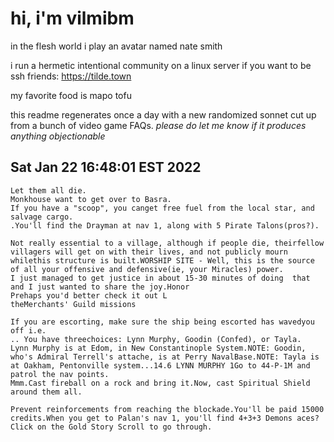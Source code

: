# hi, i'm vilmibm

in the flesh world i play an avatar named nate smith

i run a hermetic intentional community on a linux server if you want to be ssh friends: https://tilde.town

my favorite food is mapo tofu

this readme regenerates once a day with a new randomized sonnet cut up from a bunch of video game FAQs.
_please do let me know if it produces anything objectionable_

## Sat Jan 22 16:48:01 EST 2022

    Let them all die.
    Monkhouse want to get over to Basra.
    If you have a "scoop", you canget free fuel from the local star, and salvage cargo.
    .You'll find the Drayman at nav 1, along with 5 Pirate Talons(pros?).
    
    Not really essential to a village, although if people die, theirfellow villagers will get on with their lives, and not publicly mourn whilethis structure is built.WORSHIP SITE - Well, this is the source of all your offensive and defensive(ie, your Miracles) power.
    I just managed to get justice in about 15-30 minutes of doing  that and I just wanted to share the joy.Honor
    Prehaps you'd better check it out L
    theMerchants' Guild missions
    
    If you are escorting, make sure the ship being escorted has wavedyou off i.e.
    .. You have threechoices: Lynn Murphy, Goodin (Confed), or Tayla.
    Lynn Murphy is at Edom, in New Constantinople System.NOTE: Goodin, who's Admiral Terrell's attache, is at Perry NavalBase.NOTE: Tayla is at Oakham, Pentonville system...14.6 LYNN MURPHY 1Go to 44-P-1M and patrol the nav points.
    Mmm.Cast fireball on a rock and bring it.Now, cast Spiritual Shield around them all.
    
    Prevent reinforcements from reaching the blockade.You'll be paid 15000 credits.When you get to Palan's nav 1, you'll find 4+3+3 Demons aces?
    Click on the Gold Story Scroll to go through.
